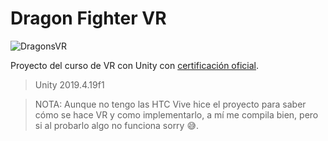 # Dragon Fighter VR

![DragonsVR](https://static.platzi.com/media/landing-projects/imagen-proyecto-vr.png)

Proyecto del curso de VR con Unity con [certificación oficial](https://platzi.com/p/bryantchacon/curso/1414-vr-unity/diploma/detalle/).
> Unity 2019.4.19f1

> NOTA: Aunque no tengo las HTC Vive hice el proyecto para saber cómo se hace VR y como implementarlo, a mí me compila bien, pero si al probarlo algo no funciona sorry 😅.
